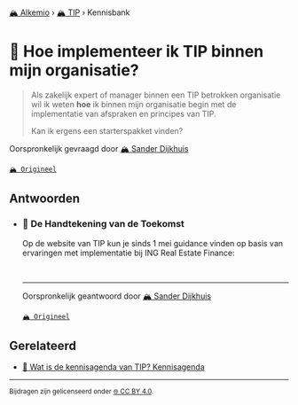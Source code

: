 [🏔️ Alkemio](https://welcome.alkem.io/) › [🏔️ TIP](https://alkem.io/tip/dashboard) › Kennisbank
# 📄 Hoe implementeer ik TIP binnen mijn organisatie?
>Als zakelijk expert of manager binnen een TIP betrokken organisatie wil ik weten __hoe__ ik binnen mijn organisatie begin met de implementatie van afspraken en principes van TIP.
>
>Kan ik ergens een starterspakket vinden?

Oorspronkelijk gevraagd door [🏔️ Sander Dijkhuis](https://alkem.io/user/sander-dijkhuis-3912)

[`🏔️ Origineel`](https://alkem.io/tip/collaboration/hoeimplementeerik-4286)

## Antwoorden
- ### <a id="dehandtekeningvan-1835"></a> 📌 De Handtekening van de Toekomst
  Op de website van TIP kun je sinds 1 mei guidance vinden op basis van ervaringen met implementatie bij ING Real Estate Finance:
  
  
  
  <br>

  ***
  Oorspronkelijk geantwoord door [🏔️ Sander Dijkhuis](https://alkem.io/tip/collaboration/hoeimplementeerik-4286/posts/dehandtekeningvan-1835)

  [`🏔️ Origineel`](https://alkem.io/tip/collaboration/hoeimplementeerik-4286/posts/dehandtekeningvan-1835)

## Gerelateerd
- [📌 Wat is de kennisagenda van TIP? Kennisagenda](watisdekennisagen-9941.md#kennisagenda-5711)
* * *
<small>Bijdragen zijn gelicenseerd onder [🌐 CC BY 4.0](https://creativecommons.org/licenses/by/4.0/deed.nl).</small>

